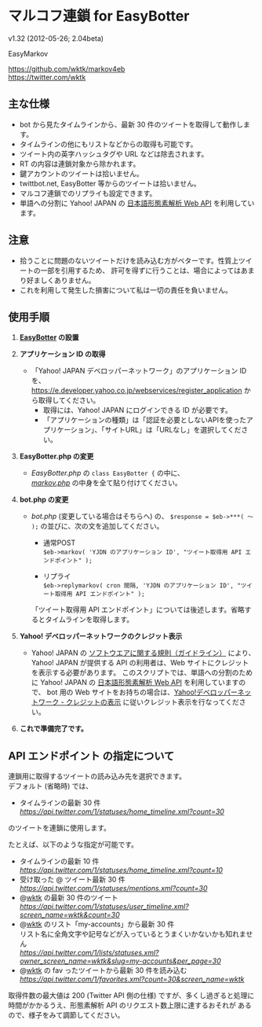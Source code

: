 マルコフ連鎖 for EasyBotter
==========
v1.32 (2012-05-26; 2.04beta)  
  
EasyMarkov  

https://github.com/wktk/markov4eb  
https://twitter.com/wktk


主な仕様
----------
- bot から見たタイムラインから、最新 30 件のツイートを取得して動作します。
- タイムラインの他にもリストなどからの取得も可能です。
- ツイート内の英字ハッシュタグや URL などは除去されます。
- RT の内容は連鎖対象から除かれます。
- 鍵アカウントのツイートは拾いません。
- twittbot.net, EasyBotter 等からのツイートは拾いません。
- マルコフ連鎖でのリプライも設定できます。
- 単語への分割に Yahoo! JAPAN の [日本語形態素解析 Web API](http://developer.yahoo.co.jp/webapi/jlp/ma/v1/parse.html) を利用しています。


注意
----------
- 拾うことに問題のないツイートだけを読み込む方がベターです。性質上ツイートの一部を引用するため、
  許可を得ずに行うことは、場合によってはあまり好ましくありません。
- これを利用して発生した損害について私は一切の責任を負いません。


使用手順
----------
1. __[EasyBotter](http://pha22.net/twitterbot/) の設置__


2. __アプリケーション ID の取得__
    - 「Yahoo! JAPAN デベロッパーネットワーク」のアプリケーション ID を、
      <https://e.developer.yahoo.co.jp/webservices/register_application> から取得してください。  
        - 取得には、Yahoo! JAPAN にログインできる ID が必要です。  
        - 「アプリケーションの種類」は「認証を必要としないAPIを使ったアプリケーション」、「サイトURL」は「URLなし」を選択してください。


3. __EasyBotter.php の変更__
    - *EasyBotter.php* の `class EasyBotter {` の中に、  
      [*markov.php*](https://raw.github.com/wktk/markov4eb/master/markov.php) の中身を全て貼り付けてください。


4. __bot.php の変更__
    - *bot.php* (変更している場合はそちらへ) の、
      `$response = $eb->***( ～ );` の並びに、次の文を追加してください。  

        - 通常POST  
          `$eb->markov( 'YJDN のアプリケーション ID', "ツイート取得用 API エンドポイント" );`

        - リプライ  
          `$eb->replymarkov( cron 間隔, 'YJDN のアプリケーション ID', "ツイート取得用 API エンドポイント" );`

      「ツイート取得用 API エンドポイント」については後述します。省略するとタイムラインを取得します。

5. __Yahoo! デベロッパーネットワークのクレジット表示__
    - Yahoo! JAPAN の [ソフトウエアに関する規則（ガイドライン）](http://docs.yahoo.co.jp/docs/info/terms/chapter1.html#cf5th) 
      により、Yahoo! JAPAN が提供する API の利用者は、Web サイトにクレジットを表示する必要があります。
      このスクリプトでは、単語への分割のために Yahoo! JAPAN の [日本語形態素解析 Web API](http://developer.yahoo.co.jp/webapi/jlp/ma/v1/parse.html) を利用していますので、
      bot 用の Web サイトをお持ちの場合は、[Yahoo!デベロッパーネットワーク - クレジットの表示](http://developer.yahoo.co.jp/attribution/) 
      に従いクレジット表示を行なってください。


6. __これで準備完了です。__


API エンドポイント の指定について
----------
連鎖用に取得するツイートの読み込み先を選択できます。  
デフォルト (省略時) では、
  - タイムラインの最新 30 件  
    *https://api.twitter.com/1/statuses/home_timeline.xml?count=30*

のツイートを連鎖に使用します。  

たとえば、以下のような指定が可能です。
  - タイムラインの最新 10 件  
    *https://api.twitter.com/1/statuses/home_timeline.xml?count=10*
  - 受け取った @ ツイート最新 30 件  
    *https://api.twitter.com/1/statuses/mentions.xml?count=30*
  - @[wktk](https://twitter.com/wktk) の最新 30 件のツイート  
    *https://api.twitter.com/1/statuses/user_timeline.xml?screen_name=wktk&count=30*
  - @[wktk](https://twitter.com/wktk) のリスト「my-accounts」から最新 30 件  
    リスト名に全角文字や記号などが入っているとうまくいかないかも知れません  
    *https://api.twitter.com/1/lists/statuses.xml?owner_screen_name=wktk&slug=my-accounts&per_page=30*
  - @[wktk](https://twitter.com/wktk) の fav ったツイートから最新 30 件を読み込む  
    *https://api.twitter.com/1/favorites.xml?count=30&screen_name=wktk*

取得件数の最大値は 200 (Twitter API 側の仕様) ですが、多くし過ぎると処理に時間がかかるうえ、形態素解析 API のリクエスト数上限に達するおそれが
あるので、様子をみて調節してください。

